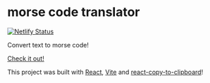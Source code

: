# morse code translator

[![Netlify Status](https://api.netlify.com/api/v1/badges/64a3d40b-66eb-4374-a289-88e0faaecf1f/deploy-status)](https://app.netlify.com/sites/morsemoji/deploys)

Convert text to morse code!

[Check it out!]()

This project was built with [React](https://reactjs.org/), [Vite](https://vitejs.dev/) and [react-copy-to-clipboard](https://github.com/nkbt/react-copy-to-clipboard)!
